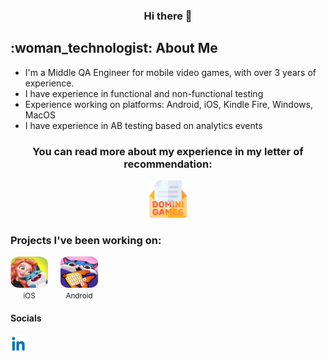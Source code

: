 <h3 align="center">Hi there 👋</h3>

<h2>:woman_technologist: About Me</h2>

+ I'm a Middle QA Engineer for mobile video games, with over 3 years of experience.
+ I have experience in functional and non-functional testing 
+ Experience working on platforms: Android, iOS, Kindle Fire, Windows, MacOS
+ I have experience in AB testing based on analytics events


<h3 align="center">You can read more about my experience in my letter of recommendation:</h3>

<p align="center">
  <a href="https://drive.google.com/file/d/1gHYBztBoc4YdY7ZxcsnrG2A5cCiFf08-/view?usp=share_link">
    <img src="https://github.com/Numilou/images/blob/main/icon-recommendation-letter-DG.png" alt="Recommendation Letter" width="60" height="60"/>
  </a>
</p>

<h3>Projects I've been working on:</h3>

<div style="display: flex; justify-content: start; gap: 20px;">
  <div style="text-align: center;">
    <a href="https://apps.apple.com/ru/app/pixelwoods-%D0%BA%D0%B0%D1%80%D1%82%D0%B8%D0%BD%D0%B0-%D0%BF%D0%BE-%D0%BD%D0%BE%D0%BC%D0%B5%D1%80%D0%B0%D0%BC/id1541658506">
      <img src="https://github.com/Numilou/images/blob/main/PWios.png" alt="gameios" width="60" height="50"/>
    </a>
    <br/>
    <small>iOS</small>
  </div>

  <div style="text-align: center;">
    <a href="https://play.google.com/store/apps/details?id=com.beresnevgames.pixelgallery&hl=en_US&pli=1">
      <img src="https://github.com/Numilou/images/blob/main/PWandroid.png" alt="gameandroid" width="60" height="50"/>
    </a>
    <br/>
    <small>Android</small>
  </div>
</div>



<h4>Socials</h4>

<a href="https://www.linkedin.com/in/darya-ivanova-404a87258/" target="_blank" rel="noreferrer">
  <img src="https://github.com/Numilou/images/blob/main/icon-linkedin.png" alt="LinkedIn Profile" width="25" height="27" />
</a>


